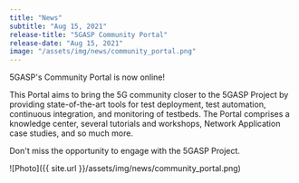 ```yaml
---
title: "News"
subtitle: "Aug 15, 2021"
release-title: "5GASP Community Portal"
release-date: "Aug 15, 2021"
image: "/assets/img/news/community_portal.png"
---
```



5GASP's Community Portal is now online! 

This Portal aims to bring the 5G community closer to the 5GASP Project by providing state-of-the-art tools for test deployment, test automation, continuous integration, and monitoring of testbeds. 
The Portal comprises a knowledge center, several tutorials and workshops, Network Application case studies, and so much more.  

Don't miss the opportunity to engage with the 5GASP Project.

![Photo]({{ site.url }}/assets/img/news/community_portal.png)
